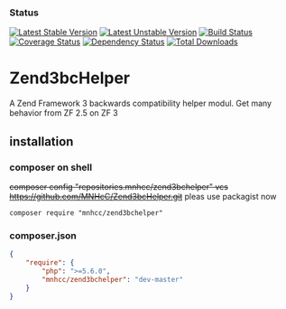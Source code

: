 ### Status
[![Latest Stable Version](https://poser.pugx.org/mnhcc/zend3bchelper/v/stable)](https://packagist.org/packages/mnhcc/zend3bchelper)
[![Latest Unstable Version](https://poser.pugx.org/mnhcc/zend3bchelper/v/unstable)](https://packagist.org/packages/mnhcc/zend3bchelper)
[![Build Status](https://travis-ci.org/MNHcC/Zend3bcHelper.svg?branch=master)](https://travis-ci.org/MNHcC/Zend3bcHelper)
[![Coverage Status](https://coveralls.io/repos/github/MNHcC/Zend3bcHelper/badge.svg?branch=master)](https://coveralls.io/github/MNHcC/Zend3bcHelper?branch=master)
[![Dependency Status](https://www.versioneye.com/user/projects/58bd3ff58be8c80041c62eae/badge.svg?style=flat-square)](https://www.versioneye.com/user/projects/58bd3ff58be8c80041c62eae)
[![Total Downloads](https://poser.pugx.org/mnhcc/zend3bchelper/downloads)](https://packagist.org/packages/mnhcc/zend3bchelper)
# Zend3bcHelper
A Zend Framework 3 backwards compatibility helper modul. Get many behavior from ZF 2.5 on ZF 3

## installation
### composer on shell
~~composer config "repositories.mnhcc/zend3bchelper" vcs https://github.com/MNHcC/Zend3bcHelper.git~~ pleas use packagist now
```shell
composer require "mnhcc/zend3bchelper"
```
### composer.json
```json
{
    "require": {
        "php": ">=5.6.0",
        "mnhcc/zend3bchelper": "dev-master"
    }
}
```

